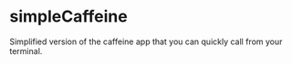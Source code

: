 # simpleCaffeine

Simplified version of the caffeine app that you can quickly call from your terminal.
